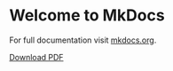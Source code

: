 # Welcome to MkDocs

For full documentation visit [mkdocs.org](https://www.mkdocs.org).

[Download PDF](document.pdf)

